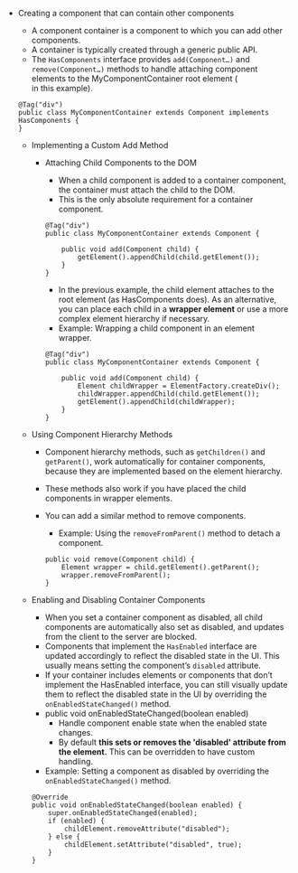- Creating a component that can contain other components
    - A component container is a component to which you can add other components. 
    - A container is typically created through a generic public API.
    - The `HasComponents` interface provides `add(Component…​)` and `remove(Component…​)` methods to handle attaching component elements to the MyComponentContainer root element (<div> in this example).

    ```
    @Tag("div")
    public class MyComponentContainer extends Component implements HasComponents {
    }
    ```

    - Implementing a Custom Add Method
        - Attaching Child Components to the DOM
            - When a child component is added to a container component, the container must attach the child to the DOM. 
            - This is the only absolute requirement for a container component.

            ```
            @Tag("div")
            public class MyComponentContainer extends Component {

                public void add(Component child) {
                    getElement().appendChild(child.getElement());
                }
            }
            ```
            
            - In the previous example, the child element attaches to the root element (as HasComponents does). As an alternative, you can place each child in a **wrapper element** or use a more complex element hierarchy if necessary.
            - Example: Wrapping a child component in an element wrapper.

            ```
            @Tag("div")
            public class MyComponentContainer extends Component {

                public void add(Component child) {
                    Element childWrapper = ElementFactory.createDiv();
                    childWrapper.appendChild(child.getElement());
                    getElement().appendChild(childWrapper);
                }
            }
            ```

    - Using Component Hierarchy Methods
        - Component hierarchy methods, such as `getChildren()` and `getParent()`, work automatically for container components, because they are implemented based on the element hierarchy. 
        - These methods also work if you have placed the child components in wrapper elements.
        - You can add a similar method to remove components. 
            - Example: Using the `removeFromParent()` method to detach a component.

            ```
            public void remove(Component child) {
                Element wrapper = child.getElement().getParent();
                wrapper.removeFromParent();
            }
            ```
    - Enabling and Disabling Container Components
        - When you set a container component as disabled, all child components are automatically also set as disabled, and updates from the client to the server are blocked.
        - Components that implement the `HasEnabled` interface are updated accordingly to reflect the disabled state in the UI. This usually means setting the component’s `disabled` attribute.
        - If your container includes elements or components that don’t implement the HasEnabled interface, you can still visually update them to reflect the disabled state in the UI by overriding the `onEnabledStateChanged()` method.
        - public void onEnabledStateChanged​(boolean enabled)
            - Handle component enable state when the enabled state changes.
            - By default **this sets or removes the 'disabled' attribute from the element.** This can be overridden to have custom handling.
        - Example: Setting a component as disabled by overriding the `onEnabledStateChanged()` method.

        ```
        @Override
        public void onEnabledStateChanged(boolean enabled) {
            super.onEnabledStateChanged(enabled);
            if (enabled) {
                childElement.removeAttribute("disabled");
            } else {
                childElement.setAttribute("disabled", true);
            }
        }
```